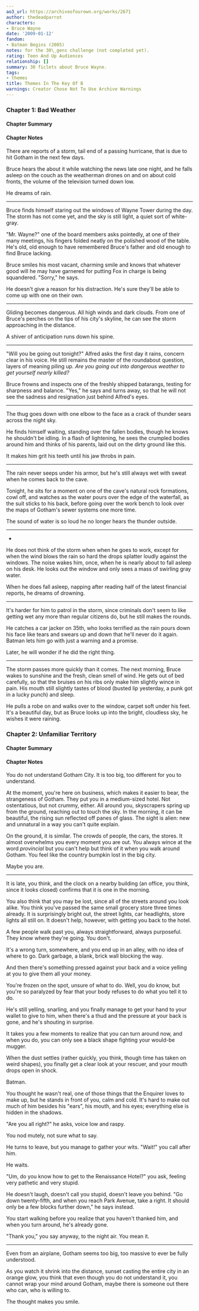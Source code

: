 ```yaml
---
ao3_url: https://archiveofourown.org/works/2671
author: thedeadparrot
characters:
- Bruce Wayne
date: '2009-01-12'
fandom:
- Batman Begins (2005)
notes: for the 30\_gens challenge (not completed yet).
rating: Teen And Up Audiences
relationship: []
summary: 30 ficlets about Bruce Wayne.
tags:
- themes
title: Themes In The Key Of B
warnings: Creator Chose Not To Use Archive Warnings
---
```


### Chapter 1: Bad Weather


#### Chapter Summary



#### Chapter Notes



There are reports of a storm, tail end of a passing hurricane, that is due to hit Gotham in the next few days.

Bruce hears the about it while watching the news late one night, and he falls asleep on the couch as the weatherman drones on and on about cold fronts, the volume of the television turned down low.

He dreams of rain.



---

Bruce finds himself staring out the windows of Wayne Tower during the day. The storm has not come yet, and the sky is still light, a quiet sort of white-gray.

"Mr. Wayne?" one of the board members asks pointedly, at one of their many meetings, his fingers folded neatly on the polished wood of the table. He's old, old enough to have remembered Bruce's father and old enough to find Bruce lacking.

Bruce smiles his most vacant, charming smile and knows that whatever good will he may have garnered for putting Fox in charge is being squandered. "Sorry," he says.

He doesn't give a reason for his distraction. He's sure they'll be able to come up with one on their own.



---

Gliding becomes dangerous. All high winds and dark clouds. From one of Bruce's perches on the tips of his city's skyline, he can see the storm approaching in the distance.

A shiver of anticipation runs down his spine.



---

"Will you be going out tonight?" Alfred asks the first day it rains, concern clear in his voice. He still remains the master of the roundabout question, layers of meaning piling up. *Are you going out into dangerous weather to get yourself nearly killed?*

Bruce frowns and inspects one of the freshly shipped batarangs, testing for sharpness and balance. "Yes," he says and turns away, so that he will not see the sadness and resignation just behind Alfred's eyes.



---

The thug goes down with one elbow to the face as a crack of thunder sears across the night sky.

He finds himself waiting, standing over the fallen bodies, though he knows he shouldn't be idling. In a flash of lightening, he sees the crumpled bodies around him and thinks of his parents, laid out on the dirty ground like this.

It makes him grit his teeth until his jaw throbs in pain.



---

The rain never seeps under his armor, but he's still always wet with sweat when he comes back to the cave.

Tonight, he sits for a moment on one of the cave's natural rock formations, cowl off, and watches as the water pours over the edge of the waterfall, as the suit sticks to his back, before going over the work bench to look over the maps of Gotham's sewer systems one more time.

The sound of water is so loud he no longer hears the thunder outside.



---

-

He does not think of the storm when when he goes to work, except for when the wind blows the rain so hard the drops splatter loudly against the windows. The noise wakes him, once, when he is nearly about to fall asleep on his desk. He looks out the window and only sees a mass of swirling gray water.

When he does fall asleep, napping after reading half of the latest financial reports, he dreams of drowning.



---

It's harder for him to patrol in the storm, since criminals don't seem to like getting wet any more than regular citizens do, but he still makes the rounds.

He catches a car jacker on 35th, who looks terrified as the rain pours down his face like tears and swears up and down that he'll never do it again. Batman lets him go with just a warning and a promise.

Later, he will wonder if he did the right thing.



---

The storm passes more quickly than it comes. The next morning, Bruce wakes to sunshine and the fresh, clean smell of wind. He gets out of bed carefully, so that the bruises on his ribs only make him slightly wince in pain. His mouth still slightly tastes of blood (busted lip yesterday, a punk got in a lucky punch) and sleep.

He pulls a robe on and walks over to the window, carpet soft under his feet. It's a beautiful day, but as Bruce looks up into the bright, cloudless sky, he wishes it were raining.


### Chapter 2: Unfamiliar Territory


#### Chapter Summary



#### Chapter Notes



You do not understand Gotham City. It is too big, too different for you to understand.

At the moment, you're here on business, which makes it easier to bear, the strangeness of Gotham. They put you in a medium-sized hotel. Not ostentatious, but not crummy, either. All around you, skyscrapers spring up from the ground, reaching out to touch the sky. In the morning, it can be beautiful, the rising sun reflected off panes of glass. The sight is alien: new and unnatural in a way you can't quite explain.

On the ground, it is similar. The crowds of people, the cars, the stores. It almost overwhelms you every moment you are out. You always wince at the word *provincial* but you can't help but think of it when you walk around Gotham. You feel like the country bumpkin lost in the big city.

Maybe you are.



---

It is late, you think, and the clock on a nearby building (an office, you think, since it looks closed) confirms that it is one in the morning.

You also think that you may be lost, since all of the streets around you look alike. You think you've passed the same small grocery store three times already. It is surprisingly bright out, the street lights, car headlights, store lights all still on. It doesn't help, however, with getting you back to the hotel.

A few people walk past you, always straightforward, always purposeful. They know where they're going. You don't.

It's a wrong turn, somewhere, and you end up in an alley, with no idea of where to go. Dark garbage, a blank, brick wall blocking the way.

And then there's something pressed against your back and a voice yelling at you to give them all your money.

You're frozen on the spot, unsure of what to do. Well, you do know, but you're so paralyzed by fear that your body refuses to do what you tell it to do.

He's still yelling, snarling, and you finally manage to get your hand to your wallet to give to him, when there's a thud and the pressure at your back is gone, and he's shouting in surprise.

It takes you a few moments to realize that you can turn around now, and when you do, you can only see a black shape fighting your would-be mugger.

When the dust settles (rather quickly, you think, though time has taken on weird shapes), you finally get a clear look at your rescuer, and your mouth drops open in shock.

Batman.

You thought he wasn't real, one of those things that the Enquirer loves to make up, but he stands in front of you, calm and cold. It's hard to make out much of him besides his "ears", his mouth, and his eyes; everything else is hidden in the shadows.

"Are you all right?" he asks, voice low and raspy.

You nod mutely, not sure what to say.

He turns to leave, but you manage to gather your wits. "Wait!" you call after him.

He waits.

"Um, do you know how to get to the Renaissance Hotel?" you ask, feeling very pathetic and very stupid.

He doesn't laugh, doesn't call you stupid, doesn't leave you behind. "Go down twenty-fifth, and when you reach Park Avenue, take a right. It should only be a few blocks further down," he says instead.

You start walking before you realize that you haven't thanked him, and when you turn around, he's already gone.

"Thank you," you say anyway, to the night air. You mean it.



---

Even from an airplane, Gotham seems too big, too massive to ever be fully understood.

As you watch it shrink into the distance, sunset casting the entire city in an orange glow, you think that even though you do not understand it, you cannot wrap your mind around Gotham, maybe there is someone out there who can, who is willing to.

The thought makes you smile.

